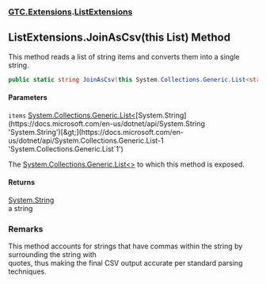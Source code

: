 ### [GTC.Extensions](GTC.Extensions.md 'GTC.Extensions').[ListExtensions](GTC.Extensions.ListExtensions.md 'GTC.Extensions.ListExtensions')

## ListExtensions.JoinAsCsv(this List<string>) Method

This method reads a list of string items and converts them into a single string.

```csharp
public static string JoinAsCsv(this System.Collections.Generic.List<string> items);
```
#### Parameters

<a name='GTC.Extensions.ListExtensions.JoinAsCsv(thisSystem.Collections.Generic.List_string_).items'></a>

`items` [System.Collections.Generic.List&lt;](https://docs.microsoft.com/en-us/dotnet/api/System.Collections.Generic.List-1 'System.Collections.Generic.List`1')[System.String](https://docs.microsoft.com/en-us/dotnet/api/System.String 'System.String')[&gt;](https://docs.microsoft.com/en-us/dotnet/api/System.Collections.Generic.List-1 'System.Collections.Generic.List`1')

The [System.Collections.Generic.List&lt;&gt;](https://docs.microsoft.com/en-us/dotnet/api/System.Collections.Generic.List-1 'System.Collections.Generic.List`1') to which this method is exposed.

#### Returns
[System.String](https://docs.microsoft.com/en-us/dotnet/api/System.String 'System.String')  
a string

### Remarks
This method accounts for strings that have commas within the string by surrounding the string with  
quotes, thus making the final CSV output accurate per standard parsing techniques.